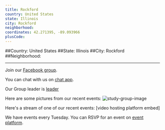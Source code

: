 ```yaml
---
title: Rockford
country: United States
state: Illinois
city: Rockford
neighborhood: 
coordinates: 42.271395, -89.093966
plusCode:
---
```


##Country: United States
##State: Illinois
##City: Rockford
##Neighborhood: 
*****
Join our [Facebook group](https://www.facebook.com/groups/Free.Code.Camp.Rockford).

You can chat with us on [chat app]().

Our Group leader is [leader]()

Here are some pictures from our recent events:
![study-group-image]()

Here's a stream of one of our recent events:
[video hosting platform embed]

We have events every Tuesday. You can RSVP for an event on [event platform]().
